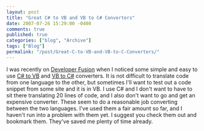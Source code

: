 ```yaml
---
layout: post
title: "Great C# to VB and VB to C# Converters"
date: 2007-07-26 15:29:00 -0400
comments: true
published: true
categories: ["blog", "Archive"]
tags: ["Blog"]
permalink: "/post/Great-C-to-VB-and-VB-to-C-Converters/"
---
```

<!-- more -->



<p>I was recently on <a href="http://www.developerfusion.co.uk/">Developer Fusion</a> when I noticed some simple and easy to use <a href="http://www.developerfusion.co.uk/utilities/convertcsharptovb.aspx" target="_blank">C# to VB</a> and <a href="http://www.developerfusion.co.uk/utilities/convertvbtocsharp.aspx" target="_blank">VB to C#</a> converters. It is not difficult to translate code from one language to the other, but sometimes I'll want to test out a code snippet from some site and it is in VB. I use C# and I don't want to have to sit there translating 20 lines of code, and I also don't want to go and get an expensive converter. These seem to do a reasonable job converting between the two languages. I've used them a fair amount so far, and I haven't run into a problem with them yet. I suggest you check them out and bookmark them. They've saved me plenty of time already.</p>
